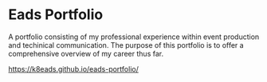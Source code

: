 # Eads Portfolio
A portfolio consisting of my professional experience within event production and techinical communication. The purpose of this portfolio is to offer a comprehensive overview of my career thus far.

https://k8eads.github.io/eads-portfolio/
